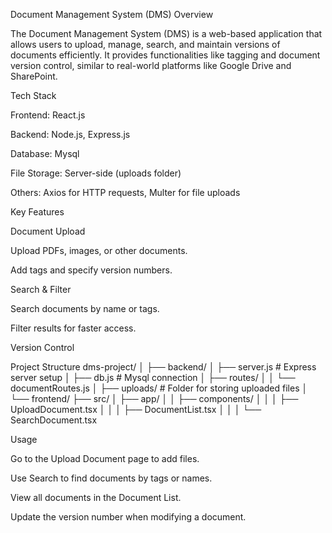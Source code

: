 Document Management System (DMS)
Overview

The Document Management System (DMS) is a web-based application that allows users to upload, manage, search, and maintain versions of documents efficiently. It provides functionalities like tagging and document version control, similar to real-world platforms like Google Drive and SharePoint.

Tech Stack

Frontend: React.js

Backend: Node.js, Express.js

Database: Mysql

File Storage: Server-side (uploads folder)

Others: Axios for HTTP requests, Multer for file uploads

Key Features

Document Upload

Upload PDFs, images, or other documents.

Add tags and specify version numbers.

Search & Filter

Search documents by name or tags.

Filter results for faster access.

Version Control

Project Structure
dms-project/
│
├── backend/
│   ├── server.js          # Express server setup
│   ├── db.js              # Mysql connection
│   ├── routes/
│   │   └── documentRoutes.js
│   ├── uploads/           # Folder for storing uploaded files
│
└── frontend/
    ├── src/
    │   ├── app/
    │   │   ├── components/
    │   │   │   ├── UploadDocument.tsx
    │   │   │   ├── DocumentList.tsx
    │   │   │   └── SearchDocument.tsx
  
  
Usage

Go to the Upload Document page to add files.

Use Search to find documents by tags or names.

View all documents in the Document List.

Update the version number when modifying a document.
